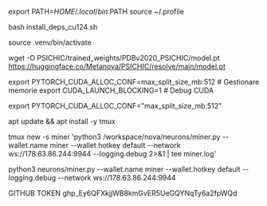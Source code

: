 export PATH=$HOME/.local/bin:$PATH
source ~/.profile

bash install_deps_cu124.sh

source .venv/bin/activate

wget -O PSICHIC/trained_weights/PDBv2020_PSICHIC/model.pt https://huggingface.co/Metanova/PSICHIC/resolve/main/model.pt

export PYTORCH_CUDA_ALLOC_CONF=max_split_size_mb:512  # Gestionare memorie
export CUDA_LAUNCH_BLOCKING=1  # Debug CUDA

export PYTORCH_CUDA_ALLOC_CONF="max_split_size_mb:512"

apt update && apt install -y tmux

tmux new -s miner 'python3 /workspace/nova/neurons/miner.py --wallet.name miner --wallet.hotkey default --network ws://178.63.86.244:9944 --logging.debug 2>&1 | tee miner.log'


python3 neurons/miner.py --wallet.name miner --wallet.hotkey default --logging.debug --network ws://178.63.86.244:9944


GITHUB TOKEN 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